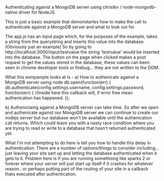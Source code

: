Authenticating against a MongoDB server using christkv / node-mongodb-native driver for NodeJS.

This is just a basic example that demonstartes how to make the call to authenticate against a MongoDB server and what to look out for.

The app.js has an input page which, for the purposes of the example, takes a string from the querystring and inserts this value into the database. (Obviously just an example)
So by going to http://localhost:3000/input/testvalue the string 'testvalue' would be inserted into the database.
The button on the page when clicked makes a post request to get the values stored in the database, these values can been seen in chrome developer tools or firebug... they are not written to the DOM.

What this exmpample looks at is -
a) How to authenicate against a MongoDB server using node
	db.open(function(err) {
		 db.authenticate(config.settings.username, config.settings.password, function(err) {
				//Inside here this callback will, if error free mean authenication has happened.
		 });
	
b) Authenictaing against a MongoDB server can take time. So after we open and authenicate against our MongoDB server we can continue to create our nodejs server but our database won't be available until the authenication call returns. Which could leave you with a nasty race condition where you are trying to read or write to a database that hasn't returned authenticated yet.

What I'm not attempting to do here is tell you how to handle this delay in authentication. There are a number of options/things to consider including... just leaving your site sart up and letting the database authenticated when it gets to it. Problem here is if you are running somethiong like sparks 2 or forever where your server will just start up itself if it crashes for whatever reason.. or perhaps putting part of the routing of your site in a callback thats executed after authentication.
